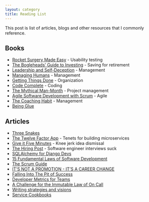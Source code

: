 ```yaml
---
layout: category
title: Reading List
---
```


This post is list of articles, blogs and other resources that I commonly reference.

<h2>Books</h2>

<ul>
  <li><a href="http://www.amazon.com/gp/product/B002UXRGNO">Rocket Surgery Made Easy</a> - Usability testing</li>
  <li><a href="http://www.amazon.com/gp/product/0471730335">The Bogleheads’ Guide to Investing</a> - Saving for retirement</li>
  <li><a href="http://www.amazon.com/gp/product/B00GUPYRUS">Leadership and Self-Deception</a> - Management</li>
  <li><a href="http://www.amazon.com/gp/product/1430243147">Managing Humans</a> - Management</li>
  <li><a href="http://www.amazon.com/gp/product/0142000280">Getting Things Done</a> - Organization</li>
  <li><a href="http://www.amazon.com/Code-Complete-Practical-Handbook-Construction/dp/0735619670">Code Complete</a> - Coding</li>
  <li><a href="http://www.amazon.com/Mythical-Man-Month-Software-Engineering-Anniversary/dp/0201835959">The Mythical Man-Month</a> - Project management</li>
  <li><a href="http://www.amazon.com/gp/product/0130676349">Agile Software Development with Scrum</a> - Agile</li>
  <li><a href="https://www.amazon.com/Coaching-Habit-Less-Change-Forever/dp/0978440749">The Coaching Habit</a> - Management</li>
  <li><a href="https://noidea.dog/glue">Being Glue</a></li>
</ul>

<h2>Articles</h2>

<ul>
  <li><a href="http://www.celebrazio.net/jimb/15.html">Three Snakes</a></li>
  <li><a href="http://12factor.net/">The Twelve Factor App</a> - Tenets for building microservices</li>
  <li><a href="https://signalvnoise.com/posts/3124-give-it-five-minutes">Give it Five Minutes</a> - Knee jerk idea dismissal</li>
  <li><a href="http://sockpuppet.org/blog/2015/03/06/the-hiring-post/">The Hiring Post</a> - Software engineer interviews suck</li>
  <li><a href="http://lucumr.pocoo.org/2011/7/19/sqlachemy-and-you/">SQLAlchemy for Django Devs</a></li>
  <li><a href="http://www.exceptionnotfound.net/fundamental-laws-of-software-development/">15 Fundamental Laws of Software Development</a></li>
  <li><a href="http://www.scrumguides.org/scrum-guide.html">The Scrum Guide</a></li>
  <li><a href="http://fractio.nl/2014/09/19/not-a-promotion-a-career-change/">IT’S NOT A PROMOTION - IT’S A CAREER CHANGE</a></li>
  <li><a href="https://blog.codinghorror.com/falling-into-the-pit-of-success/">Falling Into The Pit of Success</a></li>
  <li><a href="https://lethain.com/accelerate-developer-productivity/">Developer Metrics for Teams</a></li>
  <li><a href="https://medium.com/@solidspark/a-challenge-for-the-immutable-law-of-on-call-719a7ae86e">A Challenge for the Immutable Law of On Call</a></li>
  <li><a href="https://lethain.com/strategies-visions/">Writing strategies and visions</a></li>
  <li><a href="https://lethain.com/service-cookbooks/">Service Cookbooks</a></li>
</ul>
